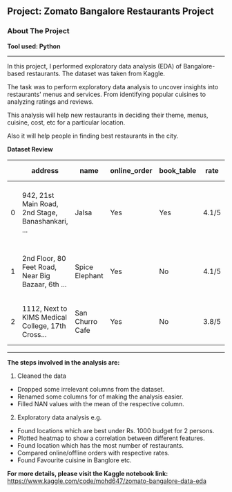 ## Project: Zomato Bangalore Restaurants Project
### About The Project
**Tool used: Python**

---
In this project, I performed exploratory data analysis (EDA) of Bangalore-based restaurants.
The dataset was taken from Kaggle. 

The task was to perform exploratory data analysis to uncover insights into restaurants' menus and services. From identifying popular cuisines to analyzing ratings and reviews.

This analysis will help new restaurants in deciding their theme, menus, cuisine, cost, etc for a particular location.

Also it will help people in finding best restaurants in the city.


**Dataset Review**

|   | address                                                   | name             | online_order | book_table | rate  | votes | phone               | location      | rest_type          | dish_liked                                              | cuisines                          | approx_cost(for two people) | reviews_list                                            | menu_item | listed_in(type) | listed_in(city) |
|---|-----------------------------------------------------------|------------------|--------------|------------|-------|-------|---------------------|----------------|--------------------|---------------------------------------------------------|-----------------------------------|-----------------------------|---------------------------------------------------------|-----------|-----------------|-----------------|
| 0 | 942, 21st Main Road, 2nd Stage, Banashankari, ...          | Jalsa            | Yes          | Yes        | 4.1/5 | 775   | 080 42297555       | Banashankari   | Casual Dining      | Pasta, Lunch Buffet, Masala Papad, Paneer Laja...      | North Indian, Mughlai, Chinese   | 800                         | [('Rated 4.0', 'RATED\n A beautiful place to ... | []        | Buffet          | Banashankari    |
| 1 | 2nd Floor, 80 Feet Road, Near Big Bazaar, 6th ...          | Spice Elephant   | Yes          | No         | 4.1/5 | 787   | 080 41714161       | Banashankari   | Casual Dining      | Momos, Lunch Buffet, Chocolate Nirvana, Thai G...      | Chinese, North Indian, Thai      | 800                         | [('Rated 4.0', 'RATED\n Had been here for din... | []        | Buffet          | Banashankari    |
| 2 | 1112, Next to KIMS Medical College, 17th Cross...          | San Churro Cafe  | Yes          | No         | 3.8/5 | 918   | +91 9663487993      | Banashankari   | Cafe, Casual Dining | Churros, Cannelloni, Minestrone Soup, Hot Choc...      | Cafe, Mexican, Italian           | 800                         | [('Rated 3.0', "RATED\n Ambience is not that ... | []        | Buffet          | Banashankari    |


---
**The steps involved in the analysis are:**
1. Cleaned the data
- Dropped some irrelevant columns from the dataset.
- Renamed some columns for of making the analysis easier.
- Filled NAN values with the mean of the respective column.
2. Exploratory data analysis e.g.
- Found locations which are best under Rs. 1000 budget for 2 persons.
- Plotted heatmap to show a correlation between different features.
- Found location which has the most number of restaurants. 
- Compared online/offline orders with respective rates.
- Found Favourite cuisine in Banglore etc.



**For more details, please visit the Kaggle notebook link:** https://www.kaggle.com/code/mohd647/zomato-bangalore-data-eda
